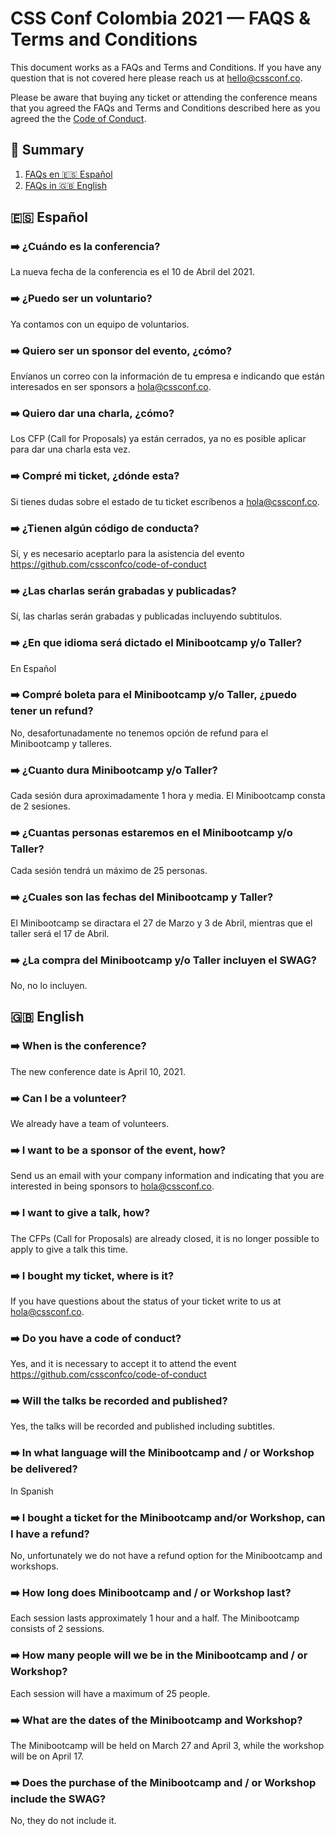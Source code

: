 # CSS Conf Colombia 2021 — FAQS & Terms and Conditions
This document works as a FAQs and Terms and Conditions. If you have any question that is not covered here please reach us at [hello@cssconf.co](mailto:hello@cssconf.co).

Please be aware that buying any ticket or attending the conference means that you agreed the FAQs and Terms and Conditions described here as you agreed the the [Code of Conduct](https://github.com/cssconfco/code-of-conduct).

## 📖  Summary
1. [FAQs en 🇪🇸  Español](https://github.com/cssconfco/faqs#-espa%C3%B1ol)
2. [FAQs in 🇬🇧  English](https://github.com/cssconfco/faqs#-english) 

## 🇪🇸 Español

### ➡️ ¿Cuándo es la conferencia?
La nueva fecha de la conferencia es el 10 de Abril del 2021.

### ➡️ ¿Puedo ser un voluntario?
Ya contamos con un equipo de voluntarios.

### ➡️ Quiero ser un sponsor del evento, ¿cómo?
Envíanos un correo con la información de tu empresa e indicando que están interesados en ser sponsors a hola@cssconf.co.

### ➡️ Quiero dar una charla, ¿cómo?
Los CFP (Call for Proposals) ya están cerrados, ya no es posible aplicar para dar una charla esta vez.

### ➡️ Compré mi ticket, ¿dónde esta?
Si tienes dudas sobre el estado de tu ticket escríbenos a hola@cssconf.co.

### ➡️ ¿Tienen algún código de conducta?
Sí, y es necesario aceptarlo para la asistencia del evento https://github.com/cssconfco/code-of-conduct

### ➡️ ¿Las charlas serán grabadas y publicadas?
Sí, las charlas serán grabadas y publicadas incluyendo subtitulos.

### ➡️ ¿En que idioma será dictado el Minibootcamp y/o Taller?
En Español

### ➡️ Compré boleta para el Minibootcamp y/o Taller, ¿puedo tener un refund?
No, desafortunadamente no tenemos opción de refund para el Minibootcamp y talleres.

### ➡️ ¿Cuanto dura Minibootcamp y/o Taller?
Cada sesión dura aproximadamente 1 hora y media. El Minibootcamp consta de 2 sesiones.

### ➡️ ¿Cuantas personas estaremos en el Minibootcamp y/o Taller?
Cada sesión tendrá un máximo de 25 personas.

### ➡️ ¿Cuales son las fechas del Minibootcamp y Taller?
El Minibootcamp se diractara el 27 de Marzo y 3 de Abril, mientras que el taller será el 17 de Abril.

### ➡️ ¿La compra del Minibootcamp y/o Taller incluyen el SWAG?
No, no lo incluyen.

## 🇬🇧 English

### ➡️ When is the conference?
The new conference date is April 10, 2021.

### ➡️ Can I be a volunteer?
We already have a team of volunteers.

### ➡️ I want to be a sponsor of the event, how?
Send us an email with your company information and indicating that you are interested in being sponsors to hola@cssconf.co.

### ➡️ I want to give a talk, how?
The CFPs (Call for Proposals) are already closed, it is no longer possible to apply to give a talk this time.

### ➡️ I bought my ticket, where is it?
If you have questions about the status of your ticket write to us at hola@cssconf.co.

### ➡️ Do you have a code of conduct?
Yes, and it is necessary to accept it to attend the event https://github.com/cssconfco/code-of-conduct

### ➡️ Will the talks be recorded and published?
Yes, the talks will be recorded and published including subtitles.

### ➡️ In what language will the Minibootcamp and / or Workshop be delivered?
In Spanish

### ➡️ I bought a ticket for the Minibootcamp and/or Workshop, can I have a refund?
No, unfortunately we do not have a refund option for the Minibootcamp and workshops.

### ➡️ How long does Minibootcamp and / or Workshop last?
Each session lasts approximately 1 hour and a half. The Minibootcamp consists of 2 sessions.

### ➡️ How many people will we be in the Minibootcamp and / or Workshop?
Each session will have a maximum of 25 people.

### ➡️ What are the dates of the Minibootcamp and Workshop?
The Minibootcamp will be held on March 27 and April 3, while the workshop will be on April 17.

### ➡️ Does the purchase of the Minibootcamp and / or Workshop include the SWAG?
No, they do not include it.

